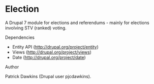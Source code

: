 Election
========
A Drupal 7 module for elections and referendums - mainly for elections involving STV (ranked) voting.

Dependencies

* Entity API (http://drupal.org/project/entity)
* Views (http://drupal.org/project/views)
* Date (http://drupal.org/project/date)

Author

Patrick Dawkins (Drupal user pjcdawkins).
